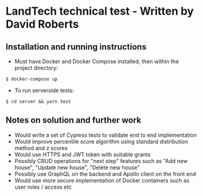# LandTech technical test - Written by David Roberts

## Installation and running instructions

* Must have Docker and Docker Compose installed, then within the project directory:

`$ docker-compose up`

* To run serverside tests:

`$ cd server && yarn test`


## Notes on solution and further work

* Would write a set of Cypress tests to validate end to end implementation
* Would improve percentile score algorithm using standard distribution method and z scores
* Would use HTTPS and JWT token with suitable grants
* Possibly CRUD operations for "next step" features such as "Add new house", "Update new house", "Delete new house"
* Possibly use GraphQL on the backend and Apollo client on the front end
* Would use more secure implementation of Docker containers such as user roles / access etc